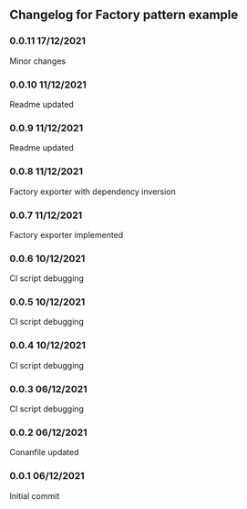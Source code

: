 ## Changelog for Factory pattern example

### 0.0.11 17/12/2021
Minor changes

### 0.0.10 11/12/2021
Readme updated

### 0.0.9 11/12/2021
Readme updated

### 0.0.8 11/12/2021
Factory exporter with dependency inversion

### 0.0.7 11/12/2021
Factory exporter implemented

### 0.0.6 10/12/2021
CI script debugging

### 0.0.5 10/12/2021
CI script debugging

### 0.0.4 10/12/2021
CI script debugging

### 0.0.3 06/12/2021
CI script debugging

### 0.0.2 06/12/2021
Conanfile updated

### 0.0.1 06/12/2021
Initial commit